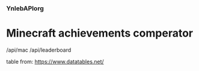 ### YnlebAPIorg
# Minecraft achievements comperator

/api/mac
/api/leaderboard

table from: https://www.datatables.net/
